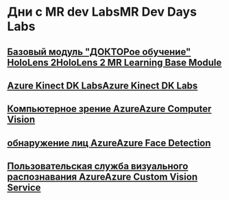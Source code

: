 # <a name="mr-dev-days-labs"></a><span data-ttu-id="1a8a7-101">Дни с MR dev Labs</span><span class="sxs-lookup"><span data-stu-id="1a8a7-101">MR Dev Days Labs</span></span>

## <a name="hololens-2-mr-learning-base-modulehttpsdocsmicrosoftcomen-uswindowsmixed-realitymrlearning-base-ch1"></a>[<span data-ttu-id="1a8a7-102">Базовый модуль "ДОКТОРое обучение" HoloLens 2</span><span class="sxs-lookup"><span data-stu-id="1a8a7-102">HoloLens 2 MR Learning Base Module</span></span>](https://docs.microsoft.com/en-us/windows/mixed-reality/mrlearning-base-ch1)
## <a name="azure-kinect-dk-labshttpsgithubcommicrosoftdocsmixed-realitytreedevdaysmixed-reality-docslabssetupmd"></a>[<span data-ttu-id="1a8a7-103">Azure Kinect DK Labs</span><span class="sxs-lookup"><span data-stu-id="1a8a7-103">Azure Kinect DK Labs</span></span>](https://github.com/MicrosoftDocs/mixed-reality/tree/DevDays/mixed-reality-docs/Labs/Setup.md)
## <a name="azure-computer-visionhttpsdocsmicrosoftcomen-usazurecognitive-servicescomputer-visionvision-api-how-to-topicshowtocallvisionapi"></a>[<span data-ttu-id="1a8a7-104">Компьютерное зрение Azure</span><span class="sxs-lookup"><span data-stu-id="1a8a7-104">Azure Computer Vision</span></span>](https://docs.microsoft.com/en-us/azure/cognitive-services/computer-vision/vision-api-how-to-topics/howtocallvisionapi)
## <a name="azure-face-detectionhttpsdocsmicrosoftcomen-usazurecognitive-servicesfaceface-api-how-to-topicshowtoidentifyfacesinimage"></a>[<span data-ttu-id="1a8a7-105">обнаружение лиц Azure</span><span class="sxs-lookup"><span data-stu-id="1a8a7-105">Azure Face Detection</span></span>](https://docs.microsoft.com/en-us/azure/cognitive-services/face/face-api-how-to-topics/howtoidentifyfacesinimage)
## <a name="azure-custom-vision-servicehttpsdocsmicrosoftcomen-usazurecognitive-servicescustom-vision-servicegetting-started-build-a-classifier"></a>[<span data-ttu-id="1a8a7-106">Пользовательская служба визуального распознавания Azure</span><span class="sxs-lookup"><span data-stu-id="1a8a7-106">Azure Custom Vision Service</span></span>](https://docs.microsoft.com/en-us/azure/cognitive-services/custom-vision-service/getting-started-build-a-classifier)
